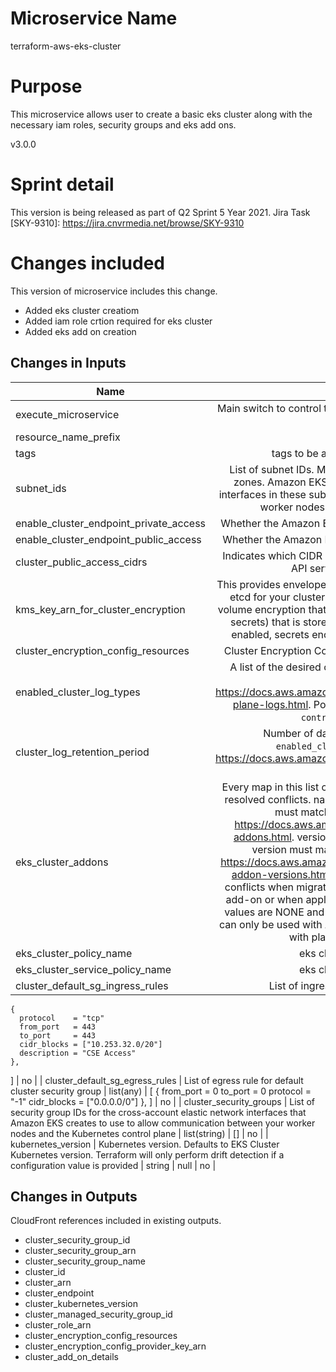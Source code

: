 # Microservice Name
terraform-aws-eks-cluster
   
# Purpose
This microservice allows user to create a basic eks cluster along with the necessary iam roles, security groups and eks add ons. 


v3.0.0

# Sprint detail
This version is being released as part of  Q2 Sprint 5 Year 2021.
Jira Task [SKY-9310]: https://jira.cnvrmedia.net/browse/SKY-9310

# Changes included
This version of microservice includes this change.

- Added eks cluster creatiom
- Added iam role crtion required for eks cluster
- Added eks add on creation 

##  Changes in Inputs  
| Name                  | Description           | Type  | Default | Required |
| --------------------- |:---------------------:| -----:| -------:| --------:|
| execute_microservice      |  Main switch to control the execution of this microservice based on consumer logic. | bool | true | no       |
| resource_name_prefix      | name prefix. | string | none | yes  |
| tags      | tags to be associated with all the resources | map(string) | none | yes  |
| subnet_ids      | List of subnet IDs. Must be in at least two different availability zones. Amazon EKS creates cross-account elastic network interfaces in these subnets to allow communication between your worker nodes and the Kubernetes control plane. | list(string) | none | yes  |
| enable_cluster_endpoint_private_access | Whether the Amazon EKS private API server endpoint is enabled. | bool | true | no  |
| enable_cluster_endpoint_public_access  | Whether the Amazon EKS public  API server endpoint is enabled. | bool | false| no  |
| cluster_public_access_cidrs  | Indicates which CIDR blocks can access the Amazon EKS public API server endpoint when enabled. | list(string) | [] ]| no  |
| kms_key_arn_for_cluster_encryption  | This provides envelope encryption of Kubernetes secrets stored in etcd for your cluster. This encryption is in addition to the EBS volume encryption that is enabled by default for all data (including secrets) that is stored in etcd as part of an EKS cluster. Once enabled, secrets encryption cannot be modified or removed. | string | ""  | no  |
| cluster_encryption_config_resources  | Cluster Encryption Config Resources to encrypt, e.g. ['secrets'] | string | []  | no  |
| enabled_cluster_log_types  | A list of the desired control plane logging to enable. For more information, see https://docs.aws.amazon.com/en_us/eks/latest/userguide/control-plane-logs.html. Possible values [`api`, `audit`, `authenticator`, `controllerManager`, `scheduler`]. | list(string) | []  | no  |
| cluster_log_retention_period  | Number of days to retain cluster logs. Requires `enabled_cluster_log_types` to be set. See https://docs.aws.amazon.com/en_us/eks/latest/userguide/control-plane-logs.html. | number | 7  | no  |
| eks_cluster_addons  | Every map in this list can contain 3 attributes. name, version and resolved conflicts. name - Name of the EKS add-on, The name must match one of the names returned by https://docs.aws.amazon.com/cli/latest/reference/eks/list-addons.html. version - The version of the EKS add-on. The version must match one of the versions returned by https://docs.aws.amazon.com/cli/latest/reference/eks/describe-addon-versions.html.Define how to resolve parameter value conflicts when migrating an existing add-on to an Amazon EKS add-on or when applying version updates to the add-on. Valid values are NONE and OVERWRITE. NOTE: Amazon EKS add-on can only be used with Amazon EKS Clusters running version 1.18 with platform version eks.3 or later . | list(map(string)) | []  | no  |
| eks_cluster_policy_name | eks cluster service policy name | string | AmazonEKSClusterPolicy | no  |
| eks_cluster_service_policy_name | eks cluster service policy name | string | AmazonEKSServicePolicy | no  |
| cluster_default_sg_ingress_rules | List of ingress rule for cluster security group | list(any) | [
    {
      protocol    = "tcp"
      from_port   = 443
      to_port     = 443
      cidr_blocks = ["10.253.32.0/20"]
      description = "CSE Access"
    },
  ] | no  |
| cluster_default_sg_egress_rules | List of egress rule for default cluster security group | list(any) | [
    {
      from_port   = 0
      to_port     = 0
      protocol    = "-1"
      cidr_blocks = ["0.0.0.0/0"]
    },
  ] | no  |
| cluster_security_groups | List of security group IDs for the cross-account elastic network interfaces that Amazon EKS creates to use to allow communication between your worker nodes and the Kubernetes control plane | list(string) | [] | no  |
| kubernetes_version | Kubernetes version. Defaults to EKS Cluster Kubernetes version. Terraform will only perform drift detection if a configuration value is provided | string | null | no  |

##  Changes in Outputs 
CloudFront references included in existing outputs.
- cluster_security_group_id
- cluster_security_group_arn
- cluster_security_group_name
- cluster_id
- cluster_arn
- cluster_endpoint
- cluster_kubernetes_version
- cluster_managed_security_group_id
- cluster_role_arn
- cluster_encryption_config_resources
- cluster_encryption_config_provider_key_arn
- cluster_add_on_details
##